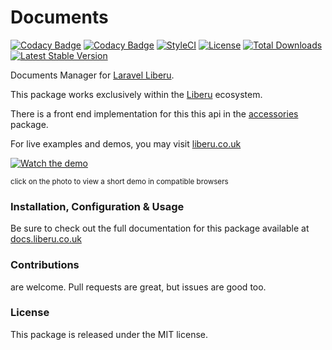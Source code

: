 # Documents

[![Codacy Badge](https://api.codacy.com/project/badge/Grade/135a2cb8336d410490cf79a270852d43)](https://app.codacy.com/gh/laravel-enso/documents?utm_source=github.com&utm_medium=referral&utm_content=laravel-enso/documents&utm_campaign=Badge_Grade_Settings)
[![Codacy Badge](https://app.codacy.com/project/badge/Grade/12db635b31fd45feb6b24fde2506e58d)](https://www.codacy.com/gh/laravel-enso/documents?utm_source=github.com&amp;utm_medium=referral&amp;utm_content=laravel-enso/documents&amp;utm_campaign=Badge_Grade)
[![StyleCI](https://github.styleci.io/repos/85587885/shield?branch=master)](https://github.styleci.io/repos/85587885)
[![License](https://poser.pugx.org/laravel-enso/datatable/license)](https://packagist.org/packages/laravel-enso/datatable)
[![Total Downloads](https://poser.pugx.org/laravel-enso/documents/downloads)](https://packagist.org/packages/laravel-enso/documents)
[![Latest Stable Version](https://poser.pugx.org/laravel-enso/documents/version)](https://packagist.org/packages/laravel-enso/documents)

Documents Manager for [Laravel Liberu](https://github.com/laravel-enso/Liberu).

This package works exclusively within the [Liberu](https://github.com/laravel-enso/Liberu) ecosystem.

There is a front end implementation for this this api in the [accessories](https://github.com/enso-ui/accessories) package.

For live examples and demos, you may visit [liberu.co.uk](https://www.liberu.co.uk)

[![Watch the demo](https://laravel-enso.github.io/documents/screenshots/bulma_019_thumb.png)](https://laravel-enso.github.io/documents/videos/bulma_demo_01.webm)

<sup>click on the photo to view a short demo in compatible browsers</sup>

### Installation, Configuration & Usage

Be sure to check out the full documentation for this package available at [docs.liberu.co.uk](https://docs.liberu.co.uk/backend/documents.html)

### Contributions

are welcome. Pull requests are great, but issues are good too.

### License

This package is released under the MIT license.
